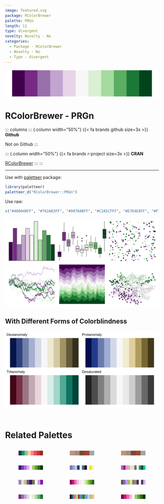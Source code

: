 ```yaml
---
image: featured.svg
package: RColorBrewer
palette: PRGn
length: 11
type: divergent
novelty: Novelty - No
categories:
  - Package - RColorBrewer
  - Novelty - No
  - Type - divergent
---
```


![](featured.svg)

# RColorBrewer - PRGn 

::: columns
::: {.column width="50%"}
{{< fa brands github size=3x >}}
**Github**

Not on Github
:::

::: {.column width="50%"}
{{< fa brands r-project size=3x >}}
**CRAN**

[RColorBrewer](https://CRAN.R-project.org/package=RColorBrewer)
:::
:::

<hr> 

Use with [paletteer](https://emilhvitfeldt.github.io/paletteer/) package:

```r
library(paletteer)
paletteer_d("RColorBrewer::PRGn")
```

Use raw:

```r
c("#40004BFF", "#762A83FF", "#9970ABFF", "#C2A5CFFF", "#E7D4E8FF", "#F7F7F7FF", "#D9F0D3FF", "#A6DBA0FF", "#5AAE61FF", "#1B7837FF", "#00441BFF")
``` 

![](examples.png) <br>

## With Different Forms of Colorblindness

![](colorblind.svg) 

<br>

# Related Palettes

<div class="list" style="display: grid; grid-template-columns: auto auto auto;"> <figure class="figure">
<a href="../../awtools/a_palette/"> <img src="../../awtools/a_palette/featured.svg" style="width: 100%;" class="figure-img"></a>
</figure> <figure class="figure">
<a href="../../ButterflyColors/hamadryas_feronia/"> <img src="../../ButterflyColors/hamadryas_feronia/featured.svg" style="width: 100%;" class="figure-img"></a>
</figure> <figure class="figure">
<a href="../../ButterflyColors/hamadryas_feronia/"> <img src="../../ButterflyColors/hamadryas_feronia/featured.svg" style="width: 100%;" class="figure-img"></a>
</figure> <figure class="figure">
<a href="../../PrettyCols/PurpleGreens/"> <img src="../../PrettyCols/PurpleGreens/featured.svg" style="width: 100%;" class="figure-img"></a>
</figure> <figure class="figure">
<a href="../../palettetown/regice/"> <img src="../../palettetown/regice/featured.svg" style="width: 100%;" class="figure-img"></a>
</figure> <figure class="figure">
<a href="../../palettetown/nidoking/"> <img src="../../palettetown/nidoking/featured.svg" style="width: 100%;" class="figure-img"></a>
</figure> <figure class="figure">
<a href="../../palettetown/dratini/"> <img src="../../palettetown/dratini/featured.svg" style="width: 100%;" class="figure-img"></a>
</figure> <figure class="figure">
<a href="../../RColorBrewer/PiYG/"> <img src="../../RColorBrewer/PiYG/featured.svg" style="width: 100%;" class="figure-img"></a>
</figure> <figure class="figure">
<a href="../../ggthemr/lilac/"> <img src="../../ggthemr/lilac/featured.svg" style="width: 100%;" class="figure-img"></a>
</figure> <figure class="figure">
<a href="../../khroma/PRGn/"> <img src="../../khroma/PRGn/featured.svg" style="width: 100%;" class="figure-img"></a>
</figure> <figure class="figure">
<a href="../../palettetown/roselia/"> <img src="../../palettetown/roselia/featured.svg" style="width: 100%;" class="figure-img"></a>
</figure> <figure class="figure">
<a href="../../PrettyCols/PinkGreens/"> <img src="../../PrettyCols/PinkGreens/featured.svg" style="width: 100%;" class="figure-img"></a>
</figure> 
</div>
